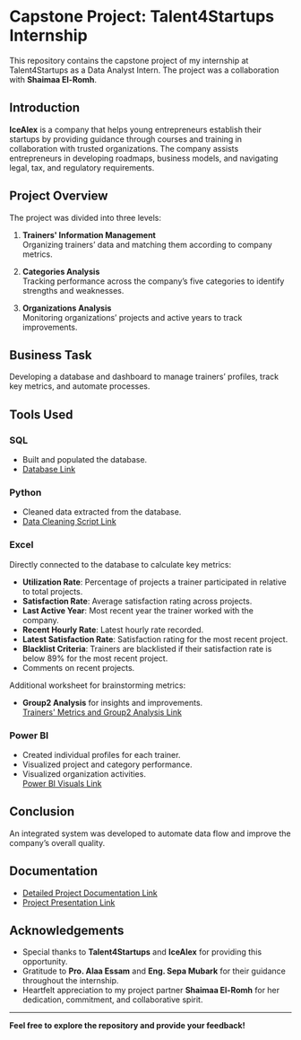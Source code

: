 
# Capstone Project: Talent4Startups Internship

This repository contains the capstone project of my internship at Talent4Startups as a Data Analyst Intern. The project was a collaboration with **Shaimaa El-Romh**.

## Introduction

**IceAlex** is a company that helps young entrepreneurs establish their startups by providing guidance through courses and training in collaboration with trusted organizations. The company assists entrepreneurs in developing roadmaps, business models, and navigating legal, tax, and regulatory requirements.

## Project Overview

The project was divided into three levels:

1. **Trainers' Information Management**  
   Organizing trainers’ data and matching them according to company metrics.

2. **Categories Analysis**  
   Tracking performance across the company’s five categories to identify strengths and weaknesses.

3. **Organizations Analysis**  
   Monitoring organizations’ projects and active years to track improvements.

## Business Task

Developing a database and dashboard to manage trainers’ profiles, track key metrics, and automate processes.

## Tools Used

### SQL
- Built and populated the database.
- [Database Link](#)

### Python
- Cleaned data extracted from the database.
- [Data Cleaning Script Link](#)

### Excel
Directly connected to the database to calculate key metrics:
- **Utilization Rate**: Percentage of projects a trainer participated in relative to total projects.
- **Satisfaction Rate**: Average satisfaction rating across projects.
- **Last Active Year**: Most recent year the trainer worked with the company.
- **Recent Hourly Rate**: Latest hourly rate recorded.
- **Latest Satisfaction Rate**: Satisfaction rating for the most recent project.
- **Blacklist Criteria**: Trainers are blacklisted if their satisfaction rate is below 89% for the most recent project.
- Comments on recent projects.

Additional worksheet for brainstorming metrics:  
- **Group2 Analysis** for insights and improvements.  
[Trainers' Metrics and Group2 Analysis Link](#)

### Power BI
- Created individual profiles for each trainer.
- Visualized project and category performance.
- Visualized organization activities.  
[Power BI Visuals Link](#)

## Conclusion

An integrated system was developed to automate data flow and improve the company’s overall quality.

## Documentation

- [Detailed Project Documentation Link](#)  
- [Project Presentation Link](#)

## Acknowledgements

- Special thanks to **Talent4Startups** and **IceAlex** for providing this opportunity.  
- Gratitude to **Pro. Alaa Essam** and **Eng. Sepa Mubark** for their guidance throughout the internship.  
- Heartfelt appreciation to my project partner **Shaimaa El-Romh** for her dedication, commitment, and collaborative spirit.

---

**Feel free to explore the repository and provide your feedback!**
